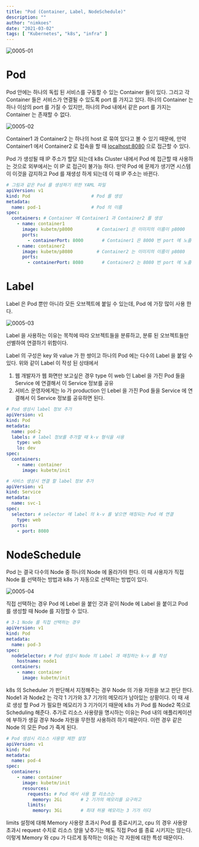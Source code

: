 ```yaml
---
title: "Pod (Container, Label, NodeSchedule)"
description: ""
author: "nimkoes"
date: "2021-03-02"
tags: [ "Kubernetes", "k8s", "infra" ]
---
```


![0005-01](/tech-blog/resources/images/kubernetes/0005-01.png)

# Pod

Pod 안에는 하나의 독립 된 서비스를 구동할 수 있는 Container 들이 있다. 그리고 각 Container 들은 서비스가 연결될 수 있도록 port 를 가지고 있다. 하나의 Container 는 하나 이상의
port 를 가질 수 있지만, 하나의 Pod 내에서 같은 port 를 가지는 Container 는 존재할 수 없다.

![0005-02](/tech-blog/resources/images/kubernetes/0005-02.png)

Container1 과 Container2 는 하나의 host 로 묶여 있다고 볼 수 있기 때문에, 만약 Container1 에서 Container2 로 접속을 할
때 [localhost:8080](http://localhost:8080) 으로 접근할 수 있다.

Pod 가 생성될 때 IP 주소가 할당 되는데 k8s Cluster 내에서 Pod 에 접근할 때 사용하는 것으로 외부에서는 이 IP 로 접근이 불가능 하다. 만약 Pod 에 문제가 생기면 시스템이 이것을 감지하고
Pod 를 재생성 하게 되는데 이 때 IP 주소는 바뀐다.

```yml
# 그림과 같은 Pod 를 생성하기 위한 YAML 파일
apiVersion: v1
kind: Pod                       # Pod 를 생성
metadata:
  name: pod-1                   # Pod 의 이름
spec:
  containers: # Container 에 Container1 과 Container2 를 생성
    - name: container1
      image: kubetm/p8000         # Container1 은 이미지의 이름이 p8000
      ports:
        - containerPort: 8000       # Container1 은 8000 번 port 에 노출
    - name: container2
      image: kubetm/p8080         # Container2 는 이미지의 이름이 p8080
      ports:
        - containerPort: 8080       # Container2 는 8080 번 port 에 노출
```

# Label

Label 은 Pod 뿐만 아니라 모든 오브젝트에 붙일 수 있는데, Pod 에 가장 많이 사용 한다.

![0005-03](/tech-blog/resources/images/kubernetes/0005-03.png)

Label 을 사용하는 이유는 목적에 따라 오브젝트들을 분류하고, 분류 된 오브젝트들만 선별하여 연결하기 위함이다.

Label 의 구성은 key 와 value 가 한 쌍이고 하나의 Pod 에는 다수의 Label 을 붙일 수 있다. 위와 같이 Label 이 작성 된 상태에서

1. 웹 개발자가 웹 화면만 보고싶은 경우 type 이 web 인 Label 을 가진 Pod 들을 Service 에 연결해서 이 Service 정보를 공유
2. 서비스 운영자에게는 lo 가 production 인 Lebel 을 가진 Pod 들을 Service 에 연결해서 이 Service 정보를 공유하면 된다.

```yml
# Pod 생성시 label 정보 추가
apiVersion: v1
kind: Pod
metadata:
  name: pod-2
  labels: # label 정보를 추가할 때 k-v 형식을 사용
    type: web
    lo: dev
spec:
  containers:
    - name: container
      image: kubetm/init
```

```yml
# 서비스 생성시 연결 할 label 정보 추가
apiVersion: v1
kind: Service
metadata:
  name: svc-1
spec:
  selector: # selector 에 label 의 k-v 를 넣으면 매칭되는 Pod 에 연결
    type: web
  ports:
    - port: 8080
```

# NodeSchedule

Pod 는 결국 다수의 Node 중 하나의 Node 에 올라가야 한다. 이 때 사용자가 직접 Node 를 선택하는 방법과 k8s 가 자동으로 선택하는 방법이 있다.

![0005-04](/tech-blog/resources/images/kubernetes/0005-04.png)

직접 선택하는 경우 Pod 에 Lebel 을 붙인 것과 같이 Node 에 Label 을 붙이고 Pod 를 생성할 때 Node 를 지정할 수 있다.

```yml
# 3-1 Node 를 직접 선택하는 경우
apiVersion: v1
kind: Pod
metadata:
  name: pod-3
spec:
  nodeSelector: # Pod 생성시 Node 의 Label 과 매칭하는 k-v 를 작성
    hostname: node1
  containers:
    - name: container
      image: kubetm/init
```

k8s 의 Scheduler 가 판단해서 지정해주는 경우 Node 의 가용 자원을 보고 판단 한다. Node1 과 Node2 는 각각 1 기가와 3.7 기가의 메모리가 남아있는 상황이다. 이 때 새로 생성 할 Pod
가 필요한 메모리가 3 기가이기 때문에 k8s 가 Pod 를 Node2 쪽으로 Scheduling 해준다. 추가로 리소스 사용량을 명시하는 이유는 Pod 내의 애플리케이션에 부하가 생길 경우 Node 자원을 무한정
사용하려 하기 때문이다. 이런 경우 같은 Node 의 모든 Pod 가 죽게 된다.

```yml
# Pod 생성시 리소스 사용량 제한 설정
apiVersion: v1
kind: Pod
metadata:
  name: pod-4
spec:
  containers:
    - name: container
      image: kubetm/init
      resources:
        requests: # Pod 에서 사용 할 리소스는
          memory: 2Gi       # 2 기가의 메모리를 요구하고
        limits:
          memory: 3Gi       # 최대 허용 메모리는 3 기가 이다
```

limits 설정에 대해 Memory 사용량 초과시 Pod 를 종료시키고, cpu 의 경우 사용량 초과시 request 수치로 리소스 양을 낮추기는 해도 직접 Pod 를 종료 시키지는 않는다. 이렇게 Memory 와
cpu 가 다르게 동작하는 이유는 각 자원에 대한 특성 때문이다.
